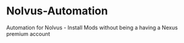 # Nolvus-Automation
Automation for Nolvus -  Install Mods without being a having a Nexus premium account
